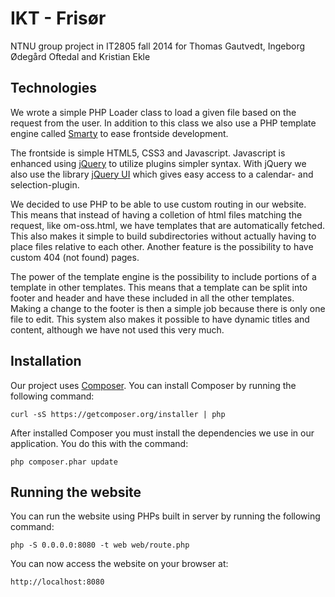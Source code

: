 IKT - Frisør
============

NTNU group project in IT2805 fall 2014 for Thomas Gautvedt, Ingeborg Ødegård Oftedal and Kristian Ekle

Technologies
------------

We wrote a simple PHP Loader class to load a given file based on the request from the user. 
In addition to this class we also use a PHP template engine called [Smarty](http://www.smarty.net) 
to ease frontside development. 

The frontside is simple HTML5, CSS3 and Javascript. Javascript is enhanced using [jQuery](http://jquery.com) 
to utilize plugins simpler syntax. With jQuery we also use the library [jQuery UI](http://jqueryui.com) 
which gives easy access to a calendar- and selection-plugin.

We decided to use PHP to be able to use custom routing in our website. This means that instead
of having a colletion of html files matching the request, like om-oss.html, we have templates
that are automatically fetched. This also makes it simple to build subdirectories without
actually having to place files relative to each other. Another feature is the possibility to
have custom 404 (not found) pages.

The power of the template engine is the possibility to include portions of a template in other
templates. This means that a template can be split into footer and header and have these included
in all the other templates. Making a change to the footer is then a simple job because there is
only one file to edit. This system also makes it possible to have dynamic titles and content,
although we have not used this very much.

Installation
------------

Our project uses [Composer](http://getcomposer.org). You can install Composer by running the following
command:

    curl -sS https://getcomposer.org/installer | php

After installed Composer you must install the dependencies we use in our application. You do this with the
command:

    php composer.phar update

Running the website
-------------------

You can run the website using PHPs built in server by running the following command:

    php -S 0.0.0.0:8080 -t web web/route.php

You can now access the website on your browser at:

    http://localhost:8080